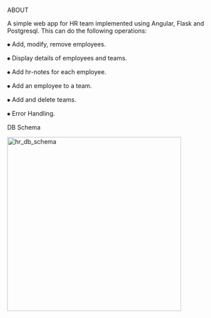 ABOUT
	
   A simple web app for HR team implemented using Angular, Flask and Postgresql. This can do the following operations:

⦁	  Add, modify, remove employees.

⦁	Display details of employees and teams.

⦁	Add hr-notes for each employee.

⦁	Add an employee to a team.

⦁	Add and delete teams.

⦁	Error Handling.

DB Schema

<img width="402" alt="hr_db_schema" src="https://user-images.githubusercontent.com/69539286/226859344-232c3afc-8e71-48bd-9078-60a41ff93f26.PNG">
